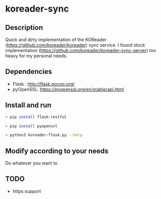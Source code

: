 # koreader-sync

## Description

Quick and dirty implementation of the KOReader (https://github.com/koreader/koreader) sync service.
I found stock implementation (https://github.com/koreader/koreader-sync-server) too heavy for my personal needs.
 
## Dependencies

* Flask : http://flask.pocoo.org/
* pyOpenSSL: https://pyopenssl.org/en/stable/api.html

## Install and run

```bash
> pip install flask-restful

> pip install pyopenssl

> python3 koreader-flask.py --help

```

## Modify according to your needs

Do whatever you want to

## TODO

* https support